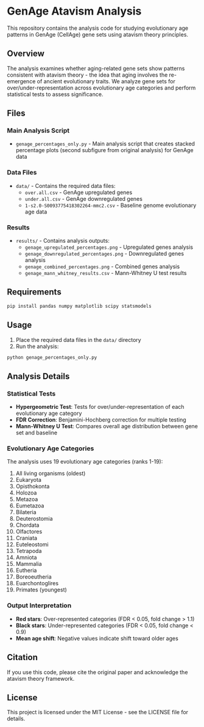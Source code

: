 # GenAge Atavism Analysis

This repository contains the analysis code for studying evolutionary age patterns in GenAge (CellAge) gene sets using atavism theory principles.

## Overview

The analysis examines whether aging-related gene sets show patterns consistent with atavism theory - the idea that aging involves the re-emergence of ancient evolutionary traits. We analyze gene sets for over/under-representation across evolutionary age categories and perform statistical tests to assess significance.

## Files

### Main Analysis Script
- `genage_percentages_only.py` - Main analysis script that creates stacked percentage plots (second subfigure from original analysis) for GenAge data

### Data Files
- `data/` - Contains the required data files:
  - `over.all.csv` - GenAge upregulated genes
  - `under.all.csv` - GenAge downregulated genes  
  - `1-s2.0-S0093775418302264-mmc2.csv` - Baseline genome evolutionary age data

### Results
- `results/` - Contains analysis outputs:
  - `genage_upregulated_percentages.png` - Upregulated genes analysis
  - `genage_downregulated_percentages.png` - Downregulated genes analysis
  - `genage_combined_percentages.png` - Combined genes analysis
  - `genage_mann_whitney_results.csv` - Mann-Whitney U test results

## Requirements

```bash
pip install pandas numpy matplotlib scipy statsmodels
```

## Usage

1. Place the required data files in the `data/` directory
2. Run the analysis:
```bash
python genage_percentages_only.py
```

## Analysis Details

### Statistical Tests
- **Hypergeometric Test**: Tests for over/under-representation of each evolutionary age category
- **FDR Correction**: Benjamini-Hochberg correction for multiple testing
- **Mann-Whitney U Test**: Compares overall age distribution between gene set and baseline

### Evolutionary Age Categories
The analysis uses 19 evolutionary age categories (ranks 1-19):
1. All living organisms (oldest)
2. Eukaryota
3. Opisthokonta
4. Holozoa
5. Metazoa
6. Eumetazoa
7. Bilateria
8. Deuterostomia
9. Chordata
10. Olfactores
11. Craniata
12. Euteleostomi
13. Tetrapoda
14. Amniota
15. Mammalia
16. Eutheria
17. Boreoeutheria
18. Euarchontoglires
19. Primates (youngest)

### Output Interpretation
- **Red stars**: Over-represented categories (FDR < 0.05, fold change > 1.1)
- **Black stars**: Under-represented categories (FDR < 0.05, fold change < 0.9)
- **Mean age shift**: Negative values indicate shift toward older ages

## Citation

If you use this code, please cite the original paper and acknowledge the atavism theory framework.

## License

This project is licensed under the MIT License - see the LICENSE file for details.
